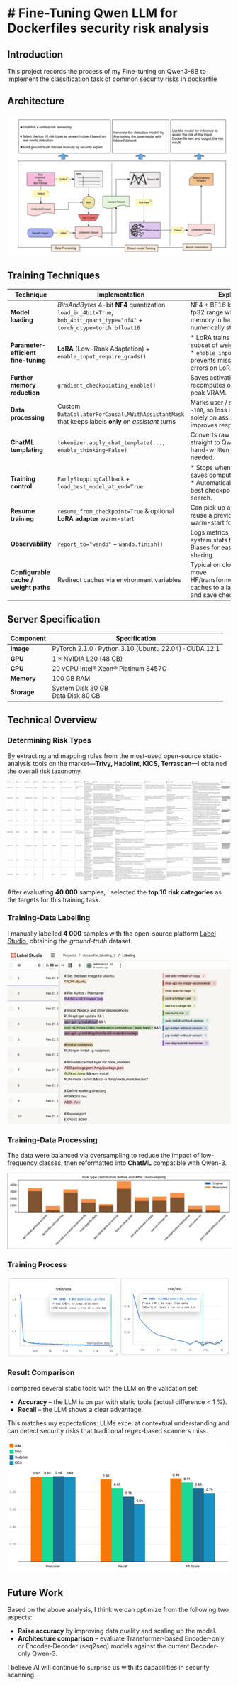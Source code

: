 # # Fine-Tuning Qwen LLM for Dockerfiles security risk analysis

## Introduction

This project records the process of my Fine-tuning on Qwen3-8B to implement the classification task of common security risks in dockerfile


## Architecture

![training_architecture](./images/training_architecture.png)


## Training Techniques

| Technique | Implementation | Explanation |
|-----------|----------------|-------------|
| **Model loading** | *BitsAndBytes* 4-bit **NF4** quantization<br>`load_in_4bit=True`, `bnb_4bit_quant_type="nf4"` + `torch_dtype=torch.bfloat16` | NF4 + BF16 keeps almost-fp32 range while cutting memory in half; faster and numerically stable. |
| **Parameter-efficient fine-tuning** | **LoRA** (Low-Rank Adaptation) + `enable_input_require_grads()` | * LoRA trains only a tiny subset of weights.<br>* `enable_input_require_grads` prevents missing‐gradient errors on LoRA inputs. |
| **Further memory reduction** | `gradient_checkpointing_enable()` | Saves activations to disk and recomputes on-the-fly; lowers peak VRAM. |
| **Data processing** | Custom `DataCollatorForCausalLMWithAssistantMask` that keeps labels **only** on *assistant* turns | Marks user / system tokens as `-100`, so loss is computed solely on assistant text—improves response quality. |
| **ChatML templating** | `tokenizer.apply_chat_template(..., enable_thinking=False)` | Converts raw messages straight to Qwen-3 ChatML; no hand-written prompt glue needed. |
| **Training control** | `EarlyStoppingCallback` + `load_best_model_at_end=True` | * Stops when loss plateaus—saves compute.<br>* Automatically reloads the best checkpoint—no manual search. |
| **Resume training** | `resume_from_checkpoint=True` & optional **LoRA adapter** warm-start | Can pick up after crashes *or* reuse a previous LoRA as warm-start for a new run. |
| **Observability** | `report_to="wandb"` + `wandb.finish()` | Logs metrics, hyper-params, system stats to Weights & Biases for easy tracking & sharing. |
| **Configurable cache / weight paths** | Redirect caches via environment variables | Typical on cloud clusters: move HF/transformers/datasets/W&B caches to a larger data disk and save checkpoints there. |


## Server Specification


| Component | Specification |
|-----------|---------------|
| **Image** | PyTorch 2.1.0 · Python 3.10 (Ubuntu 22.04) · CUDA 12.1 |
| **GPU**   | 1 × NVIDIA L20 (48 GB) |
| **CPU**   | 20 vCPU Intel® Xeon® Platinum 8457C |
| **Memory**| 100 GB RAM |
| **Storage** | System Disk  30 GB<br>Data Disk  80 GB |


## Technical Overview

### Determining Risk Types

By extracting and mapping rules from the most-used open-source static-analysis tools on the market—**Trivy, Hadolint, KICS, Terrascan**—I obtained the overall risk taxonomy.

![risk_types](./images/risk_types.png)

After evaluating **40 000** samples, I selected the **top 10 risk categories** as the targets for this training task.

### Training-Data Labelling

I manually labelled **4 000** samples with the open-source platform [Label Studio](https://labelstud.io/), obtaining the *ground-truth* dataset.

![label_studio](./images/label_studio.png)

### Training-Data Processing

The data were balanced via oversampling to reduce the impact of low-frequency classes, then reformatted into **ChatML** compatible with Qwen-3.

![oversampling_result](./images/oversampling_result.png)

### Training Process

<p align="center">
  <img src="./images/train_loss.png" alt="Training loss" width="49%"/>
  <img src="./images/eval_loss.png"  alt="Validation loss" width="49%"/>
</p>

### Result Comparison

I compared several static tools with the LLM on the validation set:

- **Accuracy** – the LLM is on par with static tools (actual difference < 1 %).  
- **Recall** – the LLM shows a clear advantage.

This matches my expectations: LLMs excel at contextual understanding and can detect security risks that traditional regex-based scanners miss.

![detect_result](./images/detect_result.png)

## Future Work

Based on the above analysis, I think we can optimize from the following two aspects:

- **Raise accuracy** by improving data quality and scaling up the model.  
- **Architecture comparison** – evaluate Transformer-based Encoder-only or Encoder-Decoder (seq2seq) models against the current Decoder-only Qwen-3.

I believe AI will continue to surprise us with its capabilities in security scanning.